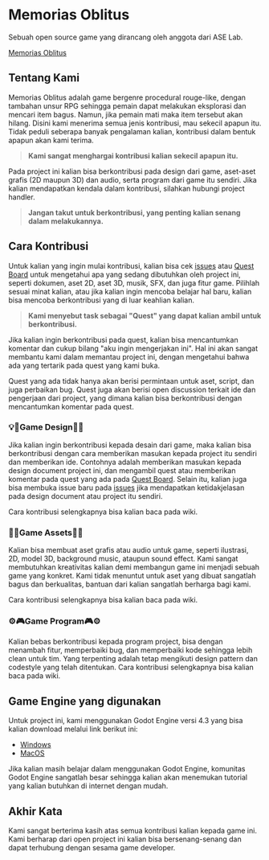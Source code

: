 # Memorias Oblitus

Sebuah open source game yang dirancang oleh anggota dari ASE Lab.

[Memorias Oblitus](https://github.com/user-attachments/assets/387ce11e-ba50-4b9c-9f4f-b4ea3c46fc70)

## Tentang Kami
Memorias Oblitus adalah game bergenre procedural rouge-like, dengan tambahan unsur RPG sehingga pemain dapat melakukan eksplorasi dan mencari item bagus. Namun, jika pemain mati maka item tersebut akan hilang.
Disini kami menerima semua jenis kontribusi, mau sekecil apapun itu. Tidak peduli seberapa banyak pengalaman kalian, kontribusi dalam bentuk apapun akan kami terima.

> **Kami sangat menghargai kontribusi kalian sekecil apapun itu.**

Pada project ini kalian bisa berkontribusi pada design dari game, aset-aset grafis (2D maupun 3D) dan audio, serta program dari game itu sendiri. Jika kalian mendapatkan kendala dalam kontribusi, silahkan hubungi project handler.

> **Jangan takut untuk berkontribusi, yang penting kalian senang dalam melakukannya.**

## Cara Kontribusi

Untuk kalian yang ingin mulai kontribusi, kalian bisa cek [issues](https://github.com/F201/aselab-game-dev-open-project_001/issues) atau [Quest Board](https://github.com/orgs/F201/projects/9) untuk mengetahui apa yang sedang dibutuhkan oleh project ini, seperti dokumen, aset 2D, aset 3D, musik, SFX, dan juga fitur game. Pilihlah sesuai minat kalian, atau jika kalian ingin mencoba belajar hal baru, kalian bisa mencoba berkontribusi yang di luar keahlian kalian.

> **Kami menyebut task sebagai "Quest" yang dapat kalian ambil untuk berkontribusi.**

Jika kalian ingin berkontribusi pada quest, kalian bisa mencantumkan komentar dan cukup bilang "aku ingin mengerjakan ini". Hal ini akan sangat membantu kami dalam memantau project ini, dengan mengetahui bahwa ada yang tertarik pada quest yang kami buka.

Quest yang ada tidak hanya akan berisi permintaan untuk aset, script, dan juga perbaikan bug. Quest juga akan berisi open discussion terkait ide dan pengerjaan dari project, yang dimana kalian bisa berkontribusi dengan mencantumkan komentar pada quest.

### 💡📝Game Design📝💡

Jika kalian ingin berkontribusi kepada desain dari game, maka kalian bisa berkontribusi dengan cara memberikan masukan kepada project itu sendiri dan memberikan ide. Contohnya adalah memberikan masukan kepada design document project ini, dan mengambil quest atau memberikan komentar pada quest yang ada pada [Quest Board](https://github.com/orgs/F201/projects/9). Selain itu, kalian juga bisa membuka issue baru pada [issues](https://github.com/F201/aselab-game-dev-open-project_001/issues) jika mendapatkan ketidakjelasan pada design document atau project itu sendiri.

Cara kontribusi selengkapnya bisa kalian baca pada wiki.

### 🎨🎵Game Assets🎵🎨

Kalian bisa membuat aset grafis atau audio untuk game, seperti ilustrasi, 2D, model 3D, background music, ataupun sound effect. Kami sangat membutuhkan kreativitas kalian demi membangun game ini menjadi sebuah game yang konkret. Kami tidak menuntut untuk aset yang dibuat sangatlah bagus dan berkualitas, bantuan dari kalian sangatlah berharga bagi kami.

Cara kontribusi selengkapnya bisa kalian baca pada wiki.

### ⚙️🎮Game Program🎮⚙️

Kalian bebas berkontribusi kepada program project, bisa dengan menambah fitur, memperbaiki bug, dan memperbaiki kode sehingga lebih clean untuk tim. Yang terpenting adalah tetap mengikuti design pattern dan codestyle yang telah ditentukan.
Cara kontribusi selengkapnya bisa kalian baca pada wiki.

## Game Engine yang digunakan

Untuk project ini, kami menggunakan Godot Engine versi 4.3 yang bisa kalian download melalui link berikut ini:
- [Windows](https://godotengine.org/download/windows/)
- [MacOS](https://godotengine.org/download/macos/)

Jika kalian masih belajar dalam menggunakan Godot Engine, komunitas Godot Engine sangatlah besar sehingga kalian akan menemukan tutorial yang kalian butuhkan di internet dengan mudah.

## Akhir Kata

Kami sangat berterima kasih atas semua kontribusi kalian kepada game ini. Kami berharap dari open project ini kalian bisa bersenang-senang dan dapat terhubung dengan sesama game developer.
